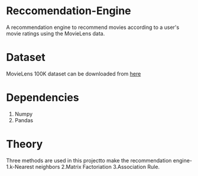 # Reccomendation-Engine
A recommendation engine to recommend movies according to a user's movie ratings using the MovieLens data.

# Dataset
MovieLens 100K dataset can be downloaded from <a href='https://grouplens.org/datasets/movielens/100k/'>here</a>

# Dependencies

1. Numpy
2. Pandas

# Theory

Three methods are used in this projectto make the recommendation engine-
 1.k-Nearest neighbors
 2.Matrix Factoriation
 3.Association Rule.
